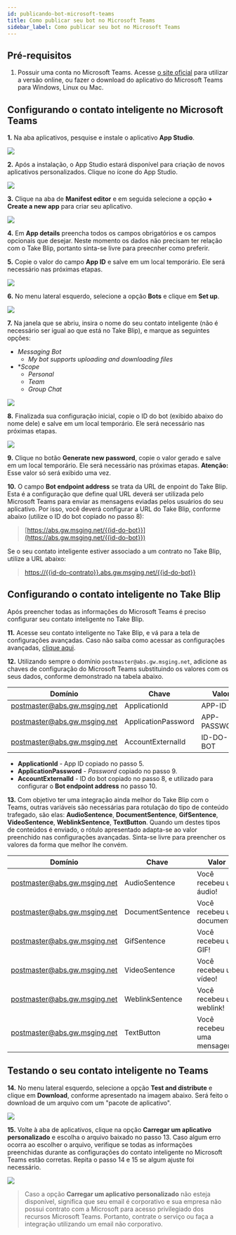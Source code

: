 ```yaml
---
id: publicando-bot-microsoft-teams
title: Como publicar seu bot no Microsoft Teams
sidebar_label: Como publicar seu bot no Microsoft Teams
---
```



## Pré-requisitos

1. Possuir uma conta no Microsoft Teams. Acesse [o site oficial](https://products.office.com/pt-br/microsoft-teams/group-chat-software) para utilizar a versão online, ou fazer o download do aplicativo do Microsoft Teams para Windows, Linux ou Mac.

## Configurando o contato inteligente no Microsoft Teams
**1.** Na aba aplicativos, pesquise e instale o aplicativo **App Studio**.

![](/img/channels/microsoft-teams/publicando-bot-microsoft-teams-1.png)
<br>

**2.** Após a instalação, o App Studio estará disponível para criação de novos aplicativos personalizados. Clique no ícone do App Studio.

![](/img/channels/microsoft-teams/publicando-bot-microsoft-teams-2.png)
<br>

**3.** Clique na aba de **Manifest editor** e em seguida selecione a opção **+ Create a new app** para criar seu aplicativo.

![](/img/channels/microsoft-teams/publicando-bot-microsoft-teams-3.png)
<br>

**4.** Em **App details** preencha todos os campos obrigatórios e os campos opcionais que desejar. Neste momento os dados não precisam ter relação com o Take Blip, portanto sinta-se livre para preecnher como preferir.

**5.** Copie o valor do campo **App ID** e salve em um local temporário. Ele será necessário nas próximas etapas.

![](/img/channels/microsoft-teams/publicando-bot-microsoft-teams-4.png)
<br>

**6.** No menu lateral esquerdo, selecione a opção **Bots** e clique em **Set up**.

![](/img/channels/microsoft-teams/publicando-bot-microsoft-teams-5.png)
<br>

**7.** Na janela que se abriu, insira o nome do seu contato inteligente (não é necessário ser igual ao que está no Take Blip), e marque as seguintes opções:
- *Messaging Bot*
    - *My bot supports uploading and downloading files*
- **Scope*
    - *Personal*
    - *Team*
    - *Group Chat*

![](/img/channels/microsoft-teams/publicando-bot-microsoft-teams-9.png)
<br>

**8.** Finalizada sua configuração inicial, copie o ID do bot (exibido abaixo do nome dele) e salve em um local temporário. Ele será necessário nas próximas etapas.

![](/img/channels/microsoft-teams/publicando-bot-microsoft-teams-6.png)
<br>

**9.** Clique no botão **Generate new password**, copie o valor gerado e salve em um local temporário. Ele será necessário nas próximas etapas. **Atenção:** Esse valor só será exibido uma vez.

**10.** O campo **Bot endpoint address** se trata da URL de enpoint do Take Blip. Esta é a configuração que define qual URL deverá ser utilizada pelo Microsoft Teams para enviar as mensagens eviadas pelos usuários do seu aplicativo. Por isso, você deverá configurar a URL do Take Blip, conforme abaixo (utilize o ID do bot copiado no passo 8):

> [https://abs.gw.msging.net/{{id-do-bot}}](https://abs.gw.msging.net/{{id-do-bot}})

Se o seu contato inteligente estiver associado a um contrato no Take Blip, utilize a URL abaixo:

> [https://{{id-do-contrato}}.abs.gw.msging.net/{{id-do-bot}}](https://{{id-do-contrato}}.abs.gw.msging.net/{{id-do-bot}})


## Configurando o contato inteligente no Take Blip

Após preencher todas as informações do Microsoft Teams é preciso configurar seu contato inteligente no Take Blip.

**11.** Acesse seu contato inteligente no Take Blip, e vá para a tela de configurações avançadas. Caso não saiba como acessar as configurações avançadas, [clique aqui](/docs/management/configuracoes-avancadas-bot).

**12.** Utilizando sempre o domínio `postmaster@abs.gw.msging.net`, adicione as chaves de configuração do Microsoft Teams substituindo os valores com os seus dados, conforme demonstrado na tabela abaixo.

| Domínio                      | Chave                 | Valor        |
| ---------------------------- | --------------------- | ------------ |
| postmaster@abs.gw.msging.net | ApplicationId         | APP-ID       |
| postmaster@abs.gw.msging.net | ApplicationPassword   | APP-PASSWORD |
| postmaster@abs.gw.msging.net | AccountExternalId     | ID-DO-BOT    |

- **ApplicationId** - App ID copiado no passo 5.
- **ApplicationPassword** - *Password* copiado no passo 9.
- **AccountExternalId** - ID do bot copiado no passo 8, e utilizado para configurar o **Bot endpoint address** no passo 10.

**13.** Com objetivo ter uma integração ainda melhor do Take Blip com o Teams, outras variáveis são necessárias para rotulação do tipo de conteúdo trafegado, são elas: **AudioSentence**, **DocumentSentence**, **GifSentence**, **VideoSentence**, **WeblinkSentence**, **TextButton**. Quando um destes tipos de conteúdos é enviado, o rótulo apresentado adapta-se ao valor preenchido nas configurações avançadas. Sinta-se livre para preencher os valores da forma que melhor lhe convém.

| Domínio                      | Chave            | Valor                      |
| ---------------------------- | ---------------- | -------------------------- |
| postmaster@abs.gw.msging.net | AudioSentence    | Você recebeu um áudio!     |
| postmaster@abs.gw.msging.net | DocumentSentence | Você recebeu um documento! |
| postmaster@abs.gw.msging.net | GifSentence      | Você recebeu um GIF!       |
| postmaster@abs.gw.msging.net | VideoSentence    | Você recebeu um vídeo!     |
| postmaster@abs.gw.msging.net | WeblinkSentence  | Você recebeu um weblink!   |
| postmaster@abs.gw.msging.net | TextButton       | Você recebeu uma mensagem! |


## Testando o seu contato inteligente no Teams

**14.** No menu lateral esquerdo, selecione a opção **Test and distribute** e clique em **Download**, conforme apresentado na imagem abaixo. Será feito o download de um arquivo com um "pacote de aplicativo".

![](/img/channels/microsoft-teams/publicando-bot-microsoft-teams-7.png)<br>

**15.** Volte à aba de aplicativos, clique na opção **Carregar um aplicativo personalizado** e escolha o arquivo baixado no passo 13. Caso algum erro ocorra ao escolher o arquivo, verifique se todas as informações preenchidas durante as configurações do contato inteligente no Microsoft Teams estão corretas. Repita o passo 14 e 15 se algum ajuste foi necessário.

![](/img/channels/microsoft-teams/publicando-bot-microsoft-teams-8.png)<br>

> Caso a opção **Carregar um aplicativo personalizado**  não esteja disponível, significa que seu email é corporativo e sua empresa não possui contrato com a Microsoft para acesso privilegiado dos recursos Microsoft Teams. Portanto, contrate o serviço ou faça a integração utilizando um email não corporativo.

<!-- Rating frame -->
<script type="text/javascript" src="/scripts/rating.js"></script>

<!-- Rating frame -->
<script type="text/javascript" src="/scripts/rating.js"></script>
